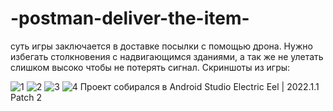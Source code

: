 # -postman-deliver-the-item-
суть игры заключается в доставке посылки с помощью дрона. Нужно избегать столкновения с надвигающимся зданиями, а так же не улетать слишком высоко чтобы не потерять сигнал.
Скриншоты из игры:

![1](https://github.com/user-attachments/assets/5dc2bd6a-8c9a-4627-9899-c2248360a37a)
![2](https://github.com/user-attachments/assets/197dc82e-7c30-4006-801f-50e030be0d82)
![3](https://github.com/user-attachments/assets/4acbe5d0-a15b-4d8d-aacf-cdc213946001)
![4](https://github.com/user-attachments/assets/12ade6aa-5003-432f-954b-87025be40b44)
Проект собирался в Android Studio Electric Eel | 2022.1.1 Patch 2
